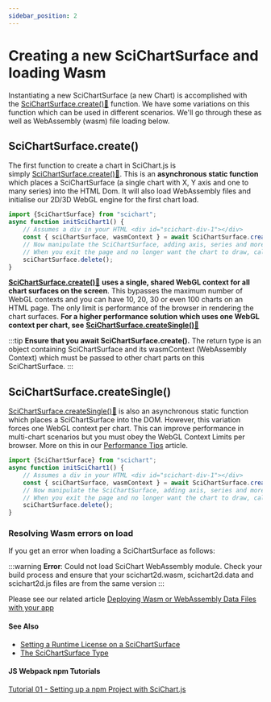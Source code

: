 ```yaml
---
sidebar_position: 2
---
```


# Creating a new SciChartSurface and loading Wasm

Instantiating a new SciChartSurface (a new Chart) is accomplished with the [SciChartSurface.create():blue_book:](https://www.scichart.com/documentation/js/current/typedoc/classes/scichartsurface.html#create) function. We have some variations on this function which can be used in different scenarios. We'll go through these as well as WebAssembly (wasm) file loading below.

SciChartSurface.create()
------------------------

The first function to create a chart in SciChart.js is simply [SciChartSurface.create():blue_book:](https://www.scichart.com/documentation/js/current/typedoc/classes/scichartsurface.html#create). This is an **asynchronous static function** which places a SciChartSurface (a single chart with X, Y axis and one to many series) into the HTML Dom. It will also load WebAssembly files and initialise our 2D/3D WebGL engine for the first chart load.

```ts
import {SciChartSurface} from "scichart";
async function initSciChart1() {
    // Assumes a div in your HTML <div id="scichart-div-1"></div>
    const { sciChartSurface, wasmContext } = await SciChartSurface.create("scichart-div-id");
    // Now manipulate the SciChartSurface, adding axis, series and more
    // When you exit the page and no longer want the chart to draw, call .delete() to free memory
    sciChartSurface.delete();
}
```

[**SciChartSurface.create()**:blue_book:](https://www.scichart.com/documentation/js/current/typedoc/classes/scichartsurface.html#create) **uses a single, shared WebGL context for all chart surfaces on the screen**. This bypasses the maximum number of WebGL contexts and you can have 10, 20, 30 or even 100 charts on an HTML page. The only limit is performance of the browser in rendering the chart surfaces. **For a higher performance solution which uses one WebGL context per chart, see** [**SciChartSurface.createSingle()**:blue_book:](https://www.scichart.com/documentation/js/current/typedoc/classes/scichartsurface.html#createsingle)

:::tip
**Ensure that you await SciChartSurface.create().** The return type is an object containing SciChartSurface and its wasmContext (WebAssembly Context) which must be passed to other chart parts on this SciChartSurface.
:::

SciChartSurface.createSingle()
------------------------------

[SciChartSurface.createSingle():blue_book:](https://www.scichart.com/documentation/js/current/typedoc/classes/scichartsurface.html#createsingle) is also an asynchronous static function which places a SciChartSurface into the DOM. However, this variation forces one WebGL context per chart. This can improve performance in multi-chart scenarios but you must obey the WebGL Context Limits per browser. More on this in our [Performance Tips](/docs/2d-charts/performance-tips/performance-tips-and-tricks) article.


```ts
import {SciChartSurface} from "scichart";
async function initSciChart1() {
    // Assumes a div in your HTML <div id="scichart-div-1"></div>
    const { sciChartSurface, wasmContext } = await SciChartSurface.createSingle("scichart-div-id");
    // Now manipulate the SciChartSurface, adding axis, series and more
    // When you exit the page and no longer want the chart to draw, call .delete() to free memory
    sciChartSurface.delete();
}
```

### Resolving Wasm errors on load

If you get an error when loading a SciChartSurface as follows:

:::warning
**Error**: Could not load SciChart WebAssembly module. Check your build process and ensure that your scichart2d.wasm, scichart2d.data and scichart2d.js files are from the same version
:::

Please see our related article [Deploying Wasm or WebAssembly Data Files with your app](/docs/2d-charts/surface/deploying-wasm)

#### See Also

* [Setting a Runtime License on a SciChartSurface](/docs/2d-charts/surface/runtime-license)
* [The SciChartSurface Type](/docs/2d-charts/surface/scichart-surface-type-overview)

#### JS Webpack npm Tutorials

[Tutorial 01 - Setting up a npm Project with SciChart.js](/docs/get-started/tutorials-js-npm-webpack/tutorial-01-setting-up-npm-project-with-scichart-js)
